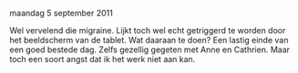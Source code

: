 maandag 5 september 2011

Wel vervelend die migraine. Lijkt toch wel echt getriggerd te worden door het beeldscherm van de tablet. Wat daaraan te doen? Een lastig einde van een goed bestede dag. Zelfs gezellig gegeten met Anne en Cathrien. Maar toch een soort angst dat ik het werk niet aan kan. 
